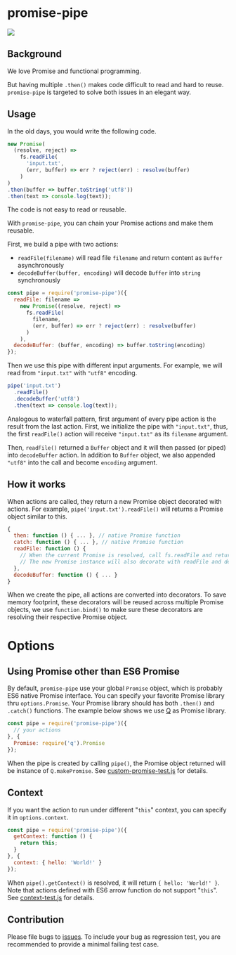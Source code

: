 # promise-pipe

[<img src="https://travis-ci.org/compulim/promise-pipe.svg?branch=master" />](https://travis-ci.org/compulim/promise-pipe)

Background
---

We love Promise and functional programming.

But having multiple `.then()` makes code difficult to read and hard to reuse. `promise-pipe` is targeted to solve both issues in an elegant way.

Usage
---

In the old days, you would write the following code.

```js
new Promise(
  (resolve, reject) =>
    fs.readFile(
      'input.txt',
      (err, buffer) => err ? reject(err) : resolve(buffer)
    )
)
.then(buffer => buffer.toString('utf8'))
.then(text => console.log(text));
```

The code is not easy to read or reusable.

With `promise-pipe`, you can chain your Promise actions and make them reusable.

First, we build a pipe with two actions:

* `readFile(filename)` will read file `filename` and return content as `Buffer` asynchronously
* `decodeBuffer(buffer, encoding)` will decode `Buffer` into `string` synchronously

```js
const pipe = require('promise-pipe')({
  readFile: filename =>
    new Promise((resolve, reject) =>
      fs.readFile(
        filename,
        (err, buffer) => err ? reject(err) : resolve(buffer)
      )
    ),
  decodeBuffer: (buffer, encoding) => buffer.toString(encoding)
});
```

Then we use this pipe with different input arguments. For example, we will read from `"input.txt"` with `"utf8"` encoding.

```js
pipe('input.txt')
  .readFile()
  .decodeBuffer('utf8')
  .then(text => console.log(text));
```

Analogous to waterfall pattern, first argument of every pipe action is the result from the last action. First, we initialize the pipe with `"input.txt"`, thus, the first `readFile()` action will receive `"input.txt"` as its `filename` argument.

Then, `readFile()` returned a `Buffer` object and it will then passed (or piped) into `decodeBuffer` action. In addition to `Buffer` object, we also appended `"utf8"` into the call and become `encoding` argument.

How it works
---

When actions are called, they return a new Promise object decorated with actions. For example, `pipe('input.txt').readFile()` will returns a Promise object similar to this.

```js
{
  then: function () { ... }, // native Promise function
  catch: function () { ... }, // native Promise function
  readFile: function () {
    // When the current Promise is resolved, call fs.readFile and return a new Promise
    // The new Promise instance will also decorate with readFile and decodeBuffer
  },
  decodeBuffer: function () { ... }
}
```

When we create the pipe, all actions are converted into decorators. To save memory footprint, these decorators will be reused across multiple Promise objects, we use `function.bind()` to make sure these decorators are resolving their respective Promise object.

Options
===

Using Promise other than ES6 Promise
---

By default, `promise-pipe` use your global `Promise` object, which is probably ES6 native Promise interface. You can specify your favorite Promise library thru `options.Promise`. Your Promise library should has both `.then()` and `.catch()` functions. The example below shows we use [Q](http://npmjs.org/package/q) as Promise library.

```js
const pipe = require('promise-pipe')({
  // your actions
}, {
  Promise: require('q').Promise
});
```

When the pipe is created by calling `pipe()`, the Promise object returned will be instance of `Q.makePromise`. See [custom-promise-test.js](tree/master/test/custom-promise-test.js) for details.

Context
---

If you want the action to run under different "`this`" context, you can specify it in `options.context`.

```js
const pipe = require('promise-pipe')({
  getContext: function () {
    return this;
  }
}, {
  context: { hello: 'World!' }
});
```

When `pipe().getContext()` is resolved, it will return `{ hello: 'World!' }`. Note that actions defined with ES6 arrow function do not support "`this`". See [context-test.js](tree/master/test/context-test.js) for details.


Contribution
---

Please file bugs to [issues](issues). To include your bug as regression test, you are recommended to provide a minimal failing test case.
